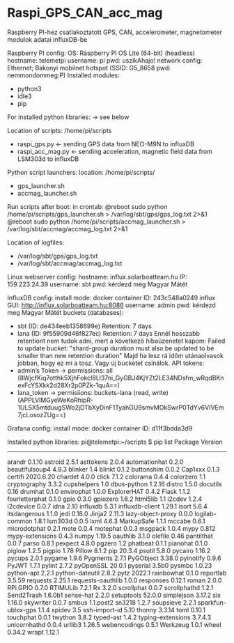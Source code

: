 # Raspi_GPS_CAN_acc_mag
Raspberry PI-hez csatlakoztatott GPS, CAN, accelerometer, magnetometer modulok adatai influxDB-be


Raspberry PI config:
OS: Raspberry PI OS Lite (64-bit) (headless)
hostname: telemetpi
username: pi
pwd: uszikAhajo!
network config: Ethernet; Bakonyi mobilnet hotspot (SSID: G5_8658 pwd: nemmondommeg:P)
Installed modules: 
-	python3
-	idle3 
-	pip

For installed python libraries: -> see below

Location of scripts: /home/pi/scripts
-	raspi_gps.py <- sending GPS data from NEO-M9N to influxDB
-	raspi_acc_mag.py <- sending acceleration, magnetic field data from LSM303d to influxDB

Python script launchers:
location: /home/pi/scripts/
- gps_launcher.sh
- accmag_launcher.sh

Run scripts after boot:
in crontab: 
@reboot sudo python /home/pi/scripts/gps_launcher.sh > /var/log/sbt/gps/gps_log.txt 2>&1
@reboot sudo python /home/pi/scripts/accmag_launcher.sh > /var/log/sbt/accmag/accmag_log.txt 2>&1

Location of logfiles:
- /var/log/sbt/gps/gps_log.txt
- /var/log/sbt/accmag/accmag_log.txt

Linux webserver config:
hostname: influx.solarboatteam.hu 
IP: 159.223.24.39
username: sbt
pwd: kérdezd meg Magyar Mátét

InfluxDB config:
install mode: docker
container ID: 243c548a0249 
influx GUI: http://influx.solarboatteam.hu:8086 
username: admin
pwd: kérdezd meg Magyar Mátét
buckets (databases): 
-	sbt (ID: de434eeb1358699e) Retention: 7 days
-	lana (ID: 9f55909d46f827ec) Retention: 7 days
Ennél hosszabb retentiont nem tudok adni, mert a következő hibaüzenetet kapom: Failed to update bucket: "shard-group duration must also be updated to be smaller than new retention duration" 
Majd ha lesz rá időm utánaolvasok jobban, hogy ez mi a tosz. Vagy új bucketet csinálok.
API tokens:
-	admin’s Token -> permissions: all (8WjcfKiq7otthk5XjhFokcI8Ll37ni_GyGBJ4KjYZt2LE34NDsfm_wRqdBKnexFcYSXkk2d28Xr2p0PZk-1quA==)
-	lana_token -> permisiions: buckets-lana (read, write)
(APPLVlMGyeWeKoRhipR-1ULSX5mtduugSWo2jDTbXyDinF1TyahGU9smvMOkSwrP0TdYv6VIVEm7jcLosozZUg==)

Grafana config:
install mode: docker
container ID: d11f3bdda3d9 



Installed python libraries:
pi@telemetpi:~/scripts $ pip list
Package            Version
------------------ ---------
arandr             0.1.10
astroid            2.5.1
asttokens          2.0.4
automationhat      0.2.0
beautifulsoup4     4.9.3
blinker            1.4
blinkt             0.1.2
buttonshim         0.0.2
Cap1xxx            0.1.3
certifi            2020.6.20
chardet            4.0.0
click              7.1.2
colorama           0.4.4
colorzero          1.1
cryptography       3.3.2
cupshelpers        1.0
dbus-python        1.2.16
distro             1.5.0
docutils           0.16
drumhat            0.1.0
envirophat         1.0.0
ExplorerHAT        0.4.2
Flask              1.1.2
fourletterphat     0.1.0
gpio               0.3.0
gpiozero           1.6.2
html5lib           1.1
i2cdev             1.2.4
i2cdevice          0.0.7
idna               2.10
influxdb           5.3.1
influxdb-client    1.29.1
isort              5.6.4
itsdangerous       1.1.0
jedi               0.18.0
Jinja2             2.11.3
lazy-object-proxy  0.0.0
logilab-common     1.8.1
lsm303d            0.0.5
lxml               4.6.3
MarkupSafe         1.1.1
mccabe             0.6.1
microdotphat       0.2.1
mote               0.0.4
motephat           0.0.3
msgpack            1.0.4
mypy               0.812
mypy-extensions    0.4.3
numpy              1.19.5
oauthlib           3.1.0
olefile            0.46
pantilthat         0.0.7
parso              0.8.1
pexpect            4.8.0
pgzero             1.2
phatbeat           0.1.1
pianohat           0.1.0
piglow             1.2.5
pigpio             1.78
Pillow             8.1.2
pip                20.3.4
psutil             5.8.0
pycairo            1.16.2
pycups             2.0.1
pygame             1.9.6
Pygments           2.7.1
PyGObject          3.38.0
pyinotify          0.9.6
PyJWT              1.7.1
pylint             2.7.2
pyOpenSSL          20.0.1
pyserial           3.5b0
pysmbc             1.0.23
python-apt         2.2.1
python-dateutil    2.8.2
pytz               2022.1
rainbowhat         0.1.0
reportlab          3.5.59
requests           2.25.1
requests-oauthlib  1.0.0
responses          0.12.1
roman              2.0.0
RPi.GPIO           0.7.0
RTIMULib           7.2.1
Rx                 3.2.0
scrollphat         0.0.7
scrollphathd       1.2.1
Send2Trash         1.6.0b1
sense-hat          2.2.0
setuptools         52.0.0
simplejson         3.17.2
six                1.16.0
skywriter          0.0.7
smbus              1.1.post2
sn3218             1.2.7
soupsieve          2.2.1
sparkfun-ublox-gps 1.1.4
spidev             3.5
ssh-import-id      5.10
thonny             3.3.14
toml               0.10.1
touchphat          0.0.1
twython            3.8.2
typed-ast          1.4.2
typing-extensions  3.7.4.3
unicornhathd       0.0.4
urllib3            1.26.5
webencodings       0.5.1
Werkzeug           1.0.1
wheel              0.34.2
wrapt              1.12.1
